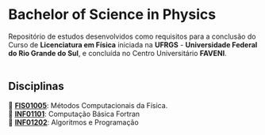 # Bachelor of Science in Physics

Repositório de estudos desenvolvidos como requisitos para a conclusão do Curso de **Licenciatura em Física** iniciada na **UFRGS** - **Universidade Federal do Rio Grande do Sul**, e concluída no Centro Universitário **FAVENI**.  
<br />

## Disciplinas

📂 **[FIS01005](https://github.com/fermyno/bachelor-of-Science-in-Physics/tree/main/FIS01005-metodos-computacionais-da-fisica)**: Métodos Computacionais da Física.  
📂 **[INF01101](https://github.com/fermyno/bachelor-of-Science-in-Physics/tree/main/INF01101-computacao-basica-fortran)**: Computação Básica Fortran  
📂 **[INF01202](https://github.com/fermyno/bachelor-of-Science-in-Physics/tree/main/INF01202-algoritmos-e-programacao)**: Algoritmos e Programação  
